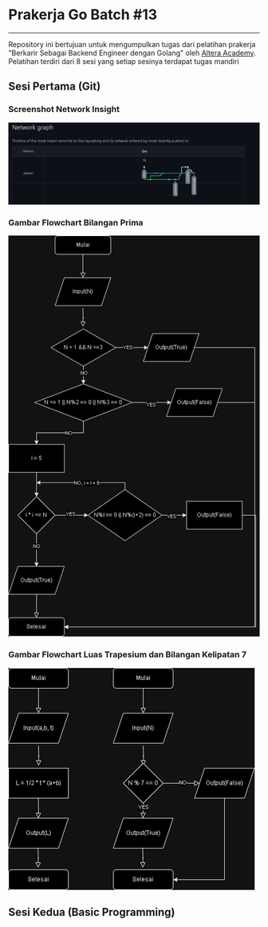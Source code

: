 # Prakerja Go Batch #13

---

Repository ini bertujuan untuk mengumpulkan tugas dari pelatihan prakerja "Berkarir Sebagai Backend Engineer dengan Golang" oleh [Altera Academy](https://academy.alterra.id/prakerja/). Pelatihan terdiri dari 8 sesi yang setiap sesinya terdapat tugas mandiri

## Sesi Pertama (Git)

### Screenshot Network Insight

![Screenshot-Network](<D1-Git/Network Graph Github.png>)

### Gambar Flowchart Bilangan Prima

![Flowchart-BilanganPrima](<D1-Git/Flowchart (SESI 1)-Bilangan Prima.drawio.png>)

### Gambar Flowchart Luas Trapesium dan Bilangan Kelipatan 7

![Flowchart-Trapesium&Kelipatan7](<D1-Git/Flowchart (SESI 1)-Trapesium dan Kelipatan 7.drawio.png>)

## Sesi Kedua (Basic Programming)

